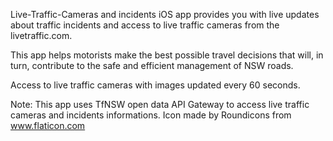 Live-Traffic-Cameras and incidents iOS app provides you with live updates about traffic incidents and access to live traffic cameras from the    livetraffic.com. 

This app helps motorists make the best possible travel decisions that will, in turn, contribute to the safe and efficient management of NSW roads.

Access to live traffic cameras with images updated every 60 seconds. 

Note:
     This app uses TfNSW open data API Gateway  to access live traffic cameras and incidents informations. Icon made by Roundicons from www.flaticon.com

